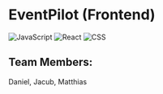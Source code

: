 # EventPilot (Frontend)

![JavaScript](https://img.shields.io/badge/JavaScript-007ACC?style=for-the-badge&logo=typescript&logoColor=white)
![React](https://img.shields.io/badge/React-339933?style=for-the-badge&logo=node.js&logoColor=white)
![CSS](https://img.shields.io/badge/CSS-000000?style=for-the-badge&logo=express&logoColor=white)


## Team Members:
Daniel, Jacub, Matthias


